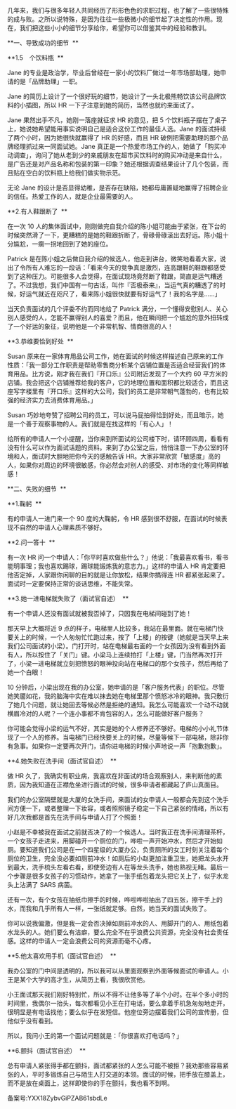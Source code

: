 几年来，我们与很多年轻人共同经历了形形色色的求职过程，也了解了一些很特殊的成与败。之所以说特殊，是因为往往一些极微小的细节起了决定性的作用。现在，我们把这些小小的细节分享给你，希望你可以借鉴其中的经验和教训。 

**一、导致成功的细节  **

**1.5　个饮料瓶  **

Jane 的专业是政治学，毕业后曾经在一家小的饮料厂做过一年市场部助理，她申请的是「品牌助理」一职。 

Jane 的简历上设计了一个很好玩的细节，她设计了一头北极熊畅饮该公司品牌饮料的小插图，所以 HR 一下子注意到她的简历，当然也就约来面试了。 

Jane 果然出手不凡，她刚一落座就征求 HR 的意见，把 5 个饮料瓶子摆在了桌子上，她说她希望能用事实说明自己是适合这份工作的最佳人选。Jane 的面试持续了两个小时，因为她很快就赢得了 HR 的好感，而且 HR 破例把需要助理的那个品牌经理抓过来一同面试她。Jane 真正是一个热爱市场工作的人，她做了「购买冲动调查」，询问了她从老到少的亲戚朋友在超市买饮料时的购买冲动是来自什么，是广告还是对产品名称和包装的第一印象？她还根据调查结果设计了几个包装，而且贴在空白的饮料瓶上给我们做实物示范。 

无论 Jane 的设计是否显得幼稚，是否存在缺陷，她都毋庸置疑地赢得了招聘企业的信任。热爱工作的人，就是企业最需要的人。 

**2.有人鞋跟断了  **

在一次 10 人的集体面试中，刚刚做完自我介绍的陈小姐可能由于紧张，在下台的时候突然滑了一下，更糟糕的是她的鞋跟折断了，骨碌骨碌滚出去好远。陈小姐十分尴尬，一瘸一拐地回到了她的座位。 

Patrick 是在陈小姐之后做自我介绍的候选人，他走到讲台，微笑地看着大家，说出了令所有人难忘的一段话：「看来今天的竞争真是激烈，连高跟鞋的鞋跟都感受到了这种压力。可能很多人会觉得，在面试现场竟然断了鞋跟，简直是运气糟透了。不过我想，我们中国有一句古话，叫作『否极泰来』，当运气真的糟透了的时候，好运气就近在咫尺了，看来陈小姐很快就要有好运气了！我的名字是……」 

当天负责面试的几个评委不约而同地给了 Patrick 满分，一个懂得安慰别人、关心别人感受的人，怎能不赢得别人的喜爱？而且，他在瞬间把一个尴尬的意外扭转成了一个好运的象征，说明他是一个非常机智、情商很高的人！ 

**3.恭维要恰到好处  **

Susan 原来在一家体育用品公司工作，她在面试的时候这样描述自己原来的工作性质：「我一部分工作职责是帮助零售商分析某个店铺位置是否适合经营我们的体育用品。比方说，刚才我在我们『开口乐』公司附近发现了一个大约 60 平方米的店铺。我会把这个店铺推荐给我的客户，它的地理位置和面积都比较适合，而且这座写字楼里有『开口乐』这样的大公司，我们的员工是非常朝气蓬勃的，也有比较强的经济实力去消费体育用品。」 

Susan 巧妙地夸赞了招聘公司的员工，可以说马屁拍得恰到好处，而且暗示，她是一个善于观察事物的人。我们就是在找这样的「有心人」！ 

给所有的申请人一个小提醒，当你来到所面试的公司楼下时，请环顾四周，看看有没有什么可以作为面试话题的资料。来到了办公室之后，悄悄注意一下办公室的环境和人，面试时大胆地把你今天的感触告诉 HR。大家非常欣赏「敏感度」高的人，如果你对周边的环境很敏感，你必然会对别人的感受、对市场的变化等同样敏感！ 

**二、失败的细节  **

**1.鞠躬  **

有的申请人一进门来一个 90 度的大鞠躬，令 HR 感到很不舒服，在面试的时候表现不自然的申请人心理素质不够好。 

**2.问一答十  **

有一次 HR 问一个申请人：「你平时喜欢做些什么？」他说：「我最喜欢看书，看书能明事理；我也喜欢踢球，踢球能锻炼我的意志力。」这样的申请人 HR 肯定要把他否定掉，人家跟你闲聊的目的就是让你放松，结果你搞得连 HR 都紧张起来了。面试时一定要保持正常的谈话思维，不能失常。 

**3.她一进电梯就失败了（面试官自述）  **

有一个申请人还没有面试就被我否掉了，只因我在电梯间碰到了她！ 

那天早上大概将近 9 点的样子，电梯里人比较多，我站在最里面。就在电梯门快要关上的时候，一个人匆匆忙忙跑过来，按了「上楼」的按键（她就是当天早上来我们公司面试的小梁）。门打开时，站在电梯最右面的一个女孩因为没有看到外面有人，所以按住了「关门」键。小梁马上连续拍打「上楼」键，门当然再次打开了，小梁一进电梯就立刻把愤怒的眼神投向站在电梯口的那个女孩子，然后再给了她一个白眼！ 

10 分钟后，小梁出现在我的办公室，她申请的是「客户服务代表」的职位。尽管她笑靥如花，我的脑海中实在难以抹去她在电梯里那个愤怒冰冷的眼神。我只敷衍了她几个问题，就让她回去等候必然是拒绝的通知。我怎么可能喜欢一个动不动就横眉冷对的人呢？一个连小事都不肯包容的人，怎么可能做好客户服务？ 

你可能会觉得小梁的运气不好，其实是她的个人修养还不够好。电梯的小小礼节体现了一个人的修养。当电梯门已经快要关上的时候，尽量等候下一部电梯，除非你有急事。如果你一定要再次开门，请你进电梯的时候小声地说一声「抱歉抱歉」。 

**4.她失败在洗手间（面试官自述）  **

做 HR 久了，我确实有职业病，我喜欢在非面试的场合观察别人，来判断他的素质，因为我知道在正襟危坐进行面试的时候，很多申请者都藏起了庐山真面目。 

我们的办公室隔壁就是大厦的女洗手间，来面试的女申请人一般都会先到这个洗手间方便一下，或者整理一下妆容，或者照照镜子稳定一下自己紧张的情绪，所以有好几次我都是首先在洗手间与申请人打了个照面！ 

小赵是不幸被我在面试之前就否决了的一个候选人。当时我正在洗手间清理茶杯，一个女孩子走进来，用脚碰开一个厕位的门，哗啦一声开始冲水，然后才开始如厕。要知道我们公司是在一个四星级的大厦办公，负责厕所的女工时刻关注着每个厕位的卫生，完全没必要如厕前冲水！如厕后的小赵更加注重卫生，她把龙头水开到最大，洗手梳头左看右看，即使旁边有人在等龙头洗手，她也熟视无睹。最后一个步骤是很多女孩子的习惯动作，她拿了一张手纸包着龙头把它关上了，似乎水龙头上沾满了 SARS 病菌。 

还有一次，有个女孩在抽纸巾擦手的时候，哗啦哗啦抽出了四五张，擦干手上的水，而我和几乎所有人一样，一张纸就足够。自然，她当天的面试失败了。 

你可以说我偏激，但是我一定会否决掉如厕前冲水的人、用脚开门的人、用纸包着水龙头的人。她们要么有洁癖，要么完全不在乎浪费公共资源，完全没有社会责任感。这样的申请人一定会浪费公司的资源而毫不心疼。 

**5.他太喜欢用手机（面试官自述）  **

我办公室的门中间是透明的，所以我可以从里面观察到外面等候面试的申请人。小王是某个大学的高才生，从简历上看，我很欣赏他。 

小王面试那天我们刚好特别忙，所以不得不让他多等了半个小时。在半个多小时的时间里，我偶尔一抬头，每次都看见小王在打电话，要么拿着手机急匆匆地走开，很明显是有电话找他；要么似乎在发短信。他座位旁边摆着我们公司的宣传册，但他似乎没有看到。 

所以，我问小王的第一个面试问题就是：「你很喜欢打电话吗？」 

**6.颤抖（面试官自述）  **

总有申请人紧张得手都在颤抖，面试都紧张的人怎么可能不被拒？我劝那些容易紧张的人，平时多锻炼自己与陌生人打交道的本领。面试的时候，把手放在膝盖上，而不是放在桌面上，这样即使你的手在颤抖，我也看不到啊。 

备案号:YXX18ZybvGiPZAB61sbdLe